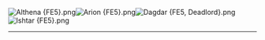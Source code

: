 ![Althena {FE5}.png](https://raw.githubusercontent.com/Klokinator/FE-Repo/main/Portrait%20Repository/FE04,%2005%20Mugs%20(Genealogy%20of%20the%20Holy%20War,%20Thracia%20776)/Non-GBA%20style/Althena%20(FE5).png "Althena {FE5}.png")![Arion {FE5}.png](https://raw.githubusercontent.com/Klokinator/FE-Repo/main/Portrait%20Repository/FE04,%2005%20Mugs%20(Genealogy%20of%20the%20Holy%20War,%20Thracia%20776)/Non-GBA%20style/Arion%20(FE5).png "Arion {FE5}.png")![Dagdar {FE5, Deadlord}.png](https://raw.githubusercontent.com/Klokinator/FE-Repo/main/Portrait%20Repository/FE04,%2005%20Mugs%20(Genealogy%20of%20the%20Holy%20War,%20Thracia%20776)/Non-GBA%20style/Dagdar%20(FE5,%20Deadlord).png "Dagdar {FE5, Deadlord}.png")![Ishtar {FE5}.png](https://raw.githubusercontent.com/Klokinator/FE-Repo/main/Portrait%20Repository/FE04,%2005%20Mugs%20(Genealogy%20of%20the%20Holy%20War,%20Thracia%20776)/Non-GBA%20style/Ishtar%20(FE5).png "Ishtar {FE5}.png")



----


